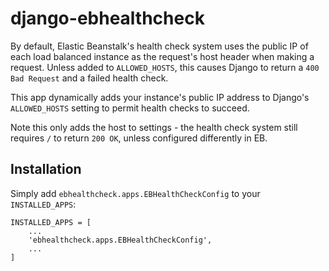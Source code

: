 # django-ebhealthcheck

By default, Elastic Beanstalk's health check system uses the public IP of each
load balanced instance as the request's host header when making a request.
Unless added to `ALLOWED_HOSTS`, this causes Django to return a `400 Bad
Request` and a failed health check.

This app dynamically adds your instance's public IP address to Django's
`ALLOWED_HOSTS` setting to permit health checks to succeed.

Note this only adds the host to settings - the health check system still
requires `/` to return `200 OK`, unless configured differently in EB.

## Installation

Simply add `ebhealthcheck.apps.EBHealthCheckConfig` to your `INSTALLED_APPS`:

```
INSTALLED_APPS = [
    ...
    'ebhealthcheck.apps.EBHealthCheckConfig',
    ...
]
```
